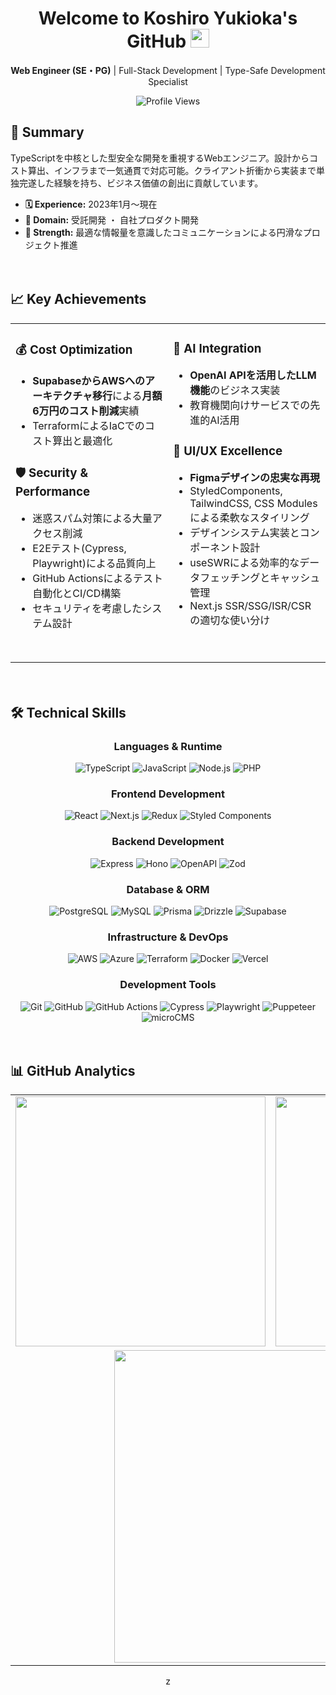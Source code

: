 <div align="center">

# Welcome to Koshiro Yukioka's GitHub <img src = "https://raw.githubusercontent.com/MartinHeinz/MartinHeinz/master/wave.gif" height="30px" width="30px">

**Web Engineer (SE・PG)** | Full-Stack Development | Type-Safe Development Specialist

![Profile Views](https://komarev.com/ghpvc/?username=koshiro00&color=lightgrey&style=flat)

</div>


  
## 🚀 Summary

TypeScriptを中核とした型安全な開発を重視するWebエンジニア。設計からコスト算出、インフラまで一気通貫で対応可能。クライアント折衝から実装まで単独完遂した経験を持ち、ビジネス価値の創出に貢献しています。

- **🗓️ Experience:** 2023年1月〜現在
- **🏢 Domain:** 受託開発 ・ 自社プロダクト開発
- **💪 Strength:** 最適な情報量を意識したコミュニケーションによる円滑なプロジェクト推進
　

　
## 📈 Key Achievements

<table>
<tr>
<td width="50%" valign="top">

### 💰 Cost Optimization
- **SupabaseからAWSへのアーキテクチャ移行**による**月額6万円のコスト削減**実績
- TerraformによるIaCでのコスト算出と最適化

### 🛡️ Security & Performance
- 迷惑スパム対策による大量アクセス削減
- E2Eテスト(Cypress, Playwright)による品質向上
- GitHub Actionsによるテスト自動化とCI/CD構築
- セキュリティを考慮したシステム設計


 
</td>
<td width="50%" valign="top">

### 🤖 AI Integration
- **OpenAI APIを活用したLLM機能**のビジネス実装
- 教育機関向けサービスでの先進的AI活用
　
### 🎨 UI/UX Excellence
- **Figmaデザインの忠実な再現**
- StyledComponents, TailwindCSS, CSS Modulesによる柔軟なスタイリング
- デザインシステム実装とコンポーネント設計
- useSWRによる効率的なデータフェッチングとキャッシュ管理
- Next.js SSR/SSG/ISR/CSRの適切な使い分け

　
</td>
</tr>
</table>

　
 
## 🛠️ Technical Skills

<div align="center">

### Languages & Runtime
![TypeScript](https://img.shields.io/badge/-TypeScript-3178C6?style=flat-square&logo=typescript&logoColor=white)
![JavaScript](https://img.shields.io/badge/-JavaScript-F7DF1E?style=flat-square&logo=javascript&logoColor=black)
![Node.js](https://img.shields.io/badge/-Node.js-339933?style=flat-square&logo=node.js&logoColor=white)
![PHP](https://img.shields.io/badge/-PHP-777BB4?style=flat-square&logo=php&logoColor=white)

### Frontend Development
![React](https://img.shields.io/badge/-React-61DAFB?style=flat-square&logo=react&logoColor=white)
![Next.js](https://img.shields.io/badge/-Next.js-000000?style=flat-square&logo=next.js&logoColor=white)
![Redux](https://img.shields.io/badge/-Redux%20Toolkit-764ABC?style=flat-square&logo=redux&logoColor=white)
![Styled Components](https://img.shields.io/badge/-Styled%20Components-DB7093?style=flat-square&logo=styled-components&logoColor=white)

### Backend Development
![Express](https://img.shields.io/badge/-Express-000000?style=flat-square&logo=express&logoColor=white)
![Hono](https://img.shields.io/badge/-Hono-E36002?style=flat-square&logo=hono&logoColor=white)
![OpenAPI](https://img.shields.io/badge/-OpenAPI-6BA539?style=flat-square&logo=openapiinitiative&logoColor=white)
![Zod](https://img.shields.io/badge/-Zod-3E67B1?style=flat-square&logo=zod&logoColor=white)

### Database & ORM
![PostgreSQL](https://img.shields.io/badge/-PostgreSQL-336791?style=flat-square&logo=postgresql&logoColor=white)
![MySQL](https://img.shields.io/badge/-MySQL-4479A1?style=flat-square&logo=mysql&logoColor=white)
![Prisma](https://img.shields.io/badge/-Prisma-2D3748?style=flat-square&logo=prisma&logoColor=white)
![Drizzle](https://img.shields.io/badge/-Drizzle-C5F74F?style=flat-square&logo=drizzle&logoColor=black)
![Supabase](https://img.shields.io/badge/-Supabase-3FCF8E?style=flat-square&logo=supabase&logoColor=white)

### Infrastructure & DevOps
![AWS](https://img.shields.io/badge/-AWS-232F3E?style=flat-square&logo=amazonaws&logoColor=white)
![Azure](https://img.shields.io/badge/-Azure-0078D4?style=flat-square&logo=microsoftazure&logoColor=white)
![Terraform](https://img.shields.io/badge/-Terraform-623CE4?style=flat-square&logo=terraform&logoColor=white)
![Docker](https://img.shields.io/badge/-Docker-2496ED?style=flat-square&logo=docker&logoColor=white)
![Vercel](https://img.shields.io/badge/-Vercel-000000?style=flat-square&logo=vercel&logoColor=white)

### Development Tools
![Git](https://img.shields.io/badge/-Git-F05032?style=flat-square&logo=git&logoColor=white)
![GitHub](https://img.shields.io/badge/-GitHub-181717?style=flat-square&logo=github&logoColor=white)
![GitHub Actions](https://img.shields.io/badge/-GitHub%20Actions-2088FF?style=flat-square&logo=github-actions&logoColor=white)
![Cypress](https://img.shields.io/badge/-Cypress-17202C?style=flat-square&logo=cypress&logoColor=white)
![Playwright](https://img.shields.io/badge/-Playwright-2EAD33?style=flat-square&logo=playwright&logoColor=white)
![Puppeteer](https://img.shields.io/badge/-Puppeteer-40B5A4?style=flat-square&logo=puppeteer&logoColor=white)
![microCMS](https://img.shields.io/badge/-microCMS-4A90E2?style=flat-square&logo=microcms&logoColor=white)

</div>
　
 
## 📊 GitHub Analytics

<div align="center">

<table>
<tr>
<td>
<img src="https://github-readme-stats.vercel.app/api?username=koshiro00&show_icons=true&theme=default&hide_border=true&bg_color=ffffff&title_color=000000&text_color=000000&icon_color=666666&count_private=true" width="400" />
</td>
<td>
<img src="https://github-readme-streak-stats.herokuapp.com/?user=koshiro00&theme=default&hide_border=true&background=ffffff&stroke=666666&ring=000000&fire=000000&currStreakNum=000000&sideNums=000000&currStreakLabel=000000&sideLabels=000000&dates=666666" width="400" />
</td>
</tr>
<tr>
<td colspan="2" align="center">
<img src="https://github-readme-stats.vercel.app/api/top-langs/?username=koshiro00&layout=compact&theme=default&hide_border=true&bg_color=ffffff&title_color=000000&text_color=000000&langs_count=8" width="500" />
</td>
</tr>
</table>
z
</div>

</div>

 
